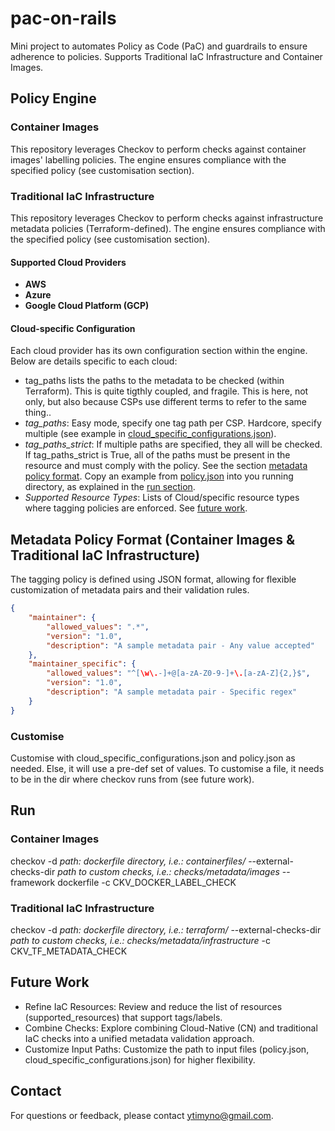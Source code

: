 # pac-on-rails
Mini project to automates Policy as Code (PaC) and guardrails to ensure adherence to policies.
Supports Traditional IaC Infrastructure and Container Images.

## Policy Engine 

### Container Images

This repository leverages Checkov to perform checks against container images' labelling policies. The engine ensures compliance with the specified policy (see customisation section).

### Traditional IaC Infrastructure

This repository leverages Checkov to perform checks against infrastructure metadata policies (Terraform-defined). The engine ensures compliance with the specified policy (see customisation section).

#### Supported Cloud Providers

- **AWS**
- **Azure**
- **Google Cloud Platform (GCP)**

#### Cloud-specific Configuration

Each cloud provider has its own configuration section within the engine. Below are details specific to each cloud:
- tag_paths lists the paths to the metadata to be checked (within Terraform). This is quite tigthly coupled, and fragile. This is here, not only, but also because CSPs use different terms to refer to the same thing..
- *tag_paths*: Easy mode, specify one tag path per CSP. Hardcore, specify multiple (see example in [cloud_specific_configurations.json](./policy/metadata/infrastructure/cloud_specific_configurations.json)).
- *tag_paths_strict*: If multiple paths are specified, they all will be checked. If tag_paths_strict is True, all of the paths must be present in the resource and must comply with the policy. See the section [metadata policy format](#metadata-policy-format). Copy an example from [policy.json](./policy/metadata/infrastructure/policy.json) into you running directory, as explained in the [run section](#run).
- *Supported Resource Types*: Lists of Cloud/specific resource types where tagging policies are enforced. See [future work](#future-work).


## Metadata Policy Format (Container Images & Traditional IaC Infrastructure)

The tagging policy is defined using JSON format, allowing for flexible customization of metadata pairs and their validation rules.

```json
{
    "maintainer": {
        "allowed_values": ".*",
        "version": "1.0",
        "description": "A sample metadata pair - Any value accepted"
    },
    "maintainer_specific": {
        "allowed_values": "^[\w\.-]+@[a-zA-Z0-9-]+\.[a-zA-Z]{2,}$",
        "version": "1.0",
        "description": "A sample metadata pair - Specific regex"
    }
}
```

### Customise
Customise with cloud_specific_configurations.json and policy.json as needed. Else, it will use a pre-def set of values. To customise a file, it needs to be in the dir where checkov runs from (see future work).

## Run

### Container Images
checkov -d *path: dockerfile directory, i.e.: containerfiles/* --external-checks-dir *path to custom checks, i.e.: checks/metadata/images* --framework dockerfile -c CKV_DOCKER_LABEL_CHECK


### Traditional IaC Infrastructure
checkov -d *path: dockerfile directory, i.e.: terraform/* --external-checks-dir *path to custom checks, i.e.: checks/metadata/infrastructure* -c CKV_TF_METADATA_CHECK 


## Future Work

- Refine IaC Resources: Review and reduce the list of resources (supported_resources) that support tags/labels.
- Combine Checks: Explore combining Cloud-Native (CN) and traditional IaC checks into a unified metadata validation approach.
- Customize Input Paths: Customize the path to input files (policy.json, cloud_specific_configurations.json) for higher flexibility.

## Contact

For questions or feedback, please contact [ytimyno@gmail.com](mailto:ytimyno@gmail.com).

